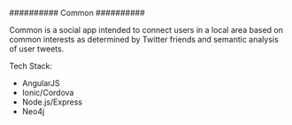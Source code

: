 ##########  Common  ##########

Common is a social app intended to connect users in a local area based on common interests as determined by
Twitter friends and semantic analysis of user tweets.

Tech Stack:
 - AngularJS
 - Ionic/Cordova
 - Node.js/Express
 - Neo4j